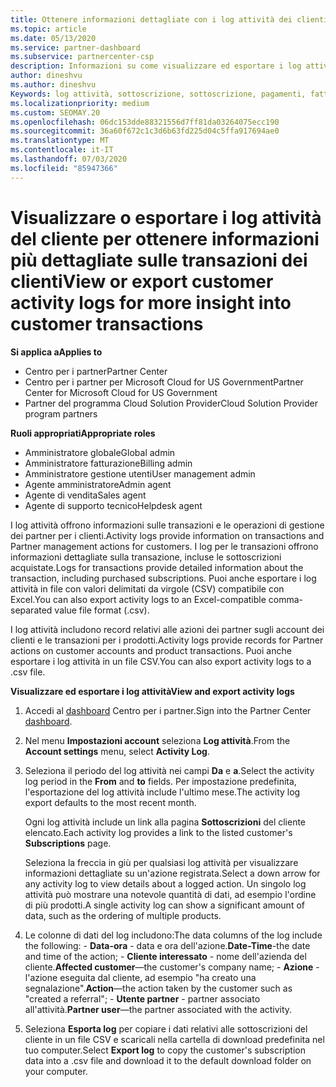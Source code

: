 ```yaml
---
title: Ottenere informazioni dettagliate con i log attività dei clienti
ms.topic: article
ms.date: 05/13/2020
ms.service: partner-dashboard
ms.subservice: partnercenter-csp
description: Informazioni su come visualizzare ed esportare i log attività per ottenere informazioni sulle transazioni degli account del cliente e altre attività di gestione dei partner correlate ai clienti.
author: dineshvu
ms.author: dineshvu
Keywords: log attività, sottoscrizione, sottoscrizione, pagamenti, fatturazione, transazioni
ms.localizationpriority: medium
ms.custom: SEOMAY.20
ms.openlocfilehash: 06dc153dde88321556d7ff81da03264075ecc190
ms.sourcegitcommit: 36a60f672c1c3d6b63fd225d04c5ffa917694ae0
ms.translationtype: MT
ms.contentlocale: it-IT
ms.lasthandoff: 07/03/2020
ms.locfileid: "85947366"
---
```

# <a name="view-or-export-customer-activity-logs-for-more-insight-into-customer-transactions"></a><span data-ttu-id="9cded-104">Visualizzare o esportare i log attività del cliente per ottenere informazioni più dettagliate sulle transazioni dei clienti</span><span class="sxs-lookup"><span data-stu-id="9cded-104">View or export customer activity logs for more insight into customer transactions</span></span>

<span data-ttu-id="9cded-105">**Si applica a**</span><span class="sxs-lookup"><span data-stu-id="9cded-105">**Applies to**</span></span>

- <span data-ttu-id="9cded-106">Centro per i partner</span><span class="sxs-lookup"><span data-stu-id="9cded-106">Partner Center</span></span>
- <span data-ttu-id="9cded-107">Centro per i partner per Microsoft Cloud for US Government</span><span class="sxs-lookup"><span data-stu-id="9cded-107">Partner Center for Microsoft Cloud for US Government</span></span>
- <span data-ttu-id="9cded-108">Partner del programma Cloud Solution Provider</span><span class="sxs-lookup"><span data-stu-id="9cded-108">Cloud Solution Provider program partners</span></span>

<span data-ttu-id="9cded-109">**Ruoli appropriati**</span><span class="sxs-lookup"><span data-stu-id="9cded-109">**Appropriate roles**</span></span>

- <span data-ttu-id="9cded-110">Amministratore globale</span><span class="sxs-lookup"><span data-stu-id="9cded-110">Global admin</span></span>
- <span data-ttu-id="9cded-111">Amministratore fatturazione</span><span class="sxs-lookup"><span data-stu-id="9cded-111">Billing admin</span></span>
- <span data-ttu-id="9cded-112">Amministratore gestione utenti</span><span class="sxs-lookup"><span data-stu-id="9cded-112">User management admin</span></span>
- <span data-ttu-id="9cded-113">Agente amministratore</span><span class="sxs-lookup"><span data-stu-id="9cded-113">Admin agent</span></span>
- <span data-ttu-id="9cded-114">Agente di vendita</span><span class="sxs-lookup"><span data-stu-id="9cded-114">Sales agent</span></span>
- <span data-ttu-id="9cded-115">Agente di supporto tecnico</span><span class="sxs-lookup"><span data-stu-id="9cded-115">Helpdesk agent</span></span>

<span data-ttu-id="9cded-116">I log attività offrono informazioni sulle transazioni e le operazioni di gestione dei partner per i clienti.</span><span class="sxs-lookup"><span data-stu-id="9cded-116">Activity logs provide information on transactions and Partner management actions for customers.</span></span> <span data-ttu-id="9cded-117">I log per le transazioni offrono informazioni dettagliate sulla transazione, incluse le sottoscrizioni acquistate.</span><span class="sxs-lookup"><span data-stu-id="9cded-117">Logs for transactions provide detailed information about the transaction, including purchased subscriptions.</span></span> <span data-ttu-id="9cded-118">Puoi anche esportare i log attività in file con valori delimitati da virgole (CSV) compatibile con Excel.</span><span class="sxs-lookup"><span data-stu-id="9cded-118">You can also export activity logs to an Excel-compatible comma-separated value file format (.csv).</span></span>

<span data-ttu-id="9cded-119">I log attività includono record relativi alle azioni dei partner sugli account dei clienti e le transazioni per i prodotti.</span><span class="sxs-lookup"><span data-stu-id="9cded-119">Activity logs provide records for Partner actions on customer accounts and product transactions.</span></span> <span data-ttu-id="9cded-120">Puoi anche esportare i log attività in un file CSV.</span><span class="sxs-lookup"><span data-stu-id="9cded-120">You can also export activity logs to a .csv file.</span></span>

<span data-ttu-id="9cded-121">**Visualizzare ed esportare i log attività**</span><span class="sxs-lookup"><span data-stu-id="9cded-121">**View and export activity logs**</span></span>

1. <span data-ttu-id="9cded-122">Accedi al [dashboard](https://partner.microsoft.com/dashboard) Centro per i partner.</span><span class="sxs-lookup"><span data-stu-id="9cded-122">Sign into the Partner Center [dashboard](https://partner.microsoft.com/dashboard).</span></span>

2. <span data-ttu-id="9cded-123">Nel menu **Impostazioni account** seleziona **Log attività**.</span><span class="sxs-lookup"><span data-stu-id="9cded-123">From the **Account settings** menu, select **Activity Log**.</span></span>
2.  <span data-ttu-id="9cded-124">Seleziona il periodo del log attività nei campi **Da** e **a**.</span><span class="sxs-lookup"><span data-stu-id="9cded-124">Select the activity log period in the **From** and **to** fields.</span></span> <span data-ttu-id="9cded-125">Per impostazione predefinita, l'esportazione del log attività include l'ultimo mese.</span><span class="sxs-lookup"><span data-stu-id="9cded-125">The activity log export defaults to the most recent month.</span></span>

    <span data-ttu-id="9cded-126">Ogni log attività include un link alla pagina **Sottoscrizioni** del cliente elencato.</span><span class="sxs-lookup"><span data-stu-id="9cded-126">Each activity log provides a link to the listed customer's **Subscriptions** page.</span></span>

    <span data-ttu-id="9cded-127">Seleziona la freccia in giù per qualsiasi log attività per visualizzare informazioni dettagliate su un'azione registrata.</span><span class="sxs-lookup"><span data-stu-id="9cded-127">Select a down arrow for any activity log to view details about a logged action.</span></span> <span data-ttu-id="9cded-128">Un singolo log attività può mostrare una notevole quantità di dati, ad esempio l'ordine di più prodotti.</span><span class="sxs-lookup"><span data-stu-id="9cded-128">A single activity log can show a significant amount of data, such as the ordering of multiple products.</span></span>

3.   <span data-ttu-id="9cded-129">Le colonne di dati del log includono:</span><span class="sxs-lookup"><span data-stu-id="9cded-129">The data columns of the log include the following:</span></span>
    -   <span data-ttu-id="9cded-130">**Data-ora** - data e ora dell'azione.</span><span class="sxs-lookup"><span data-stu-id="9cded-130">**Date-Time**-the date and time of the action;</span></span>
    -   <span data-ttu-id="9cded-131">**Cliente interessato** - nome dell'azienda del cliente.</span><span class="sxs-lookup"><span data-stu-id="9cded-131">**Affected customer**—the customer's company name;</span></span>
    -   <span data-ttu-id="9cded-132">**Azione** - l'azione eseguita dal cliente, ad esempio "ha creato una segnalazione".</span><span class="sxs-lookup"><span data-stu-id="9cded-132">**Action**—the action taken by the customer such as "created a referral";</span></span>
    -   <span data-ttu-id="9cded-133">**Utente partner** - partner associato all'attività.</span><span class="sxs-lookup"><span data-stu-id="9cded-133">**Partner user**—the partner associated with the activity.</span></span>

4.  <span data-ttu-id="9cded-134">Seleziona **Esporta log** per copiare i dati relativi alle sottoscrizioni del cliente in un file CSV e scaricali nella cartella di download predefinita nel tuo computer.</span><span class="sxs-lookup"><span data-stu-id="9cded-134">Select **Export log** to copy the customer's subscription data into a .csv file and download it to the default download folder on your computer.</span></span>
    
 

 



